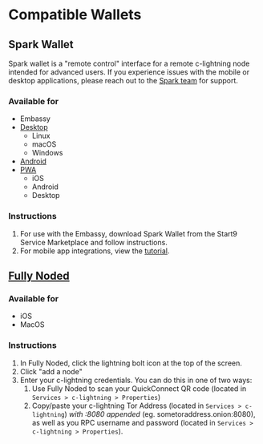# Compatible Wallets

## Spark Wallet
Spark wallet is a "remote control" interface for a remote c-lightning node intended for advanced users. If you experience issues with the mobile or desktop applications, please reach out to the [Spark team](https://github.com/shesek/spark-wallet/issues) for support. 
### Available for
- Embassy
- [Desktop](https://github.com/shesek/spark-wallet#desktop-apps)
    - Linux
    - macOS
    - Windows
- [Android](https://github.com/shesek/spark-wallet#mobile-app)
- [PWA](https://github.com/shesek/spark-wallet#progressive-web-app)
    - iOS
    - Android
    - Desktop

### Instructions
1. For use with the Embassy, download Spark Wallet from the Start9 Service Marketplace and follow instructions.
1. For mobile app integrations, view the [tutorial](/docs/integrations/spark.md).

## [Fully Noded](https://github.com/Fonta1n3/FullyNoded)

### Available for
- iOS
- MacOS

### Instructions
1. In Fully Noded, click the lightning bolt icon at the top of the screen.
1. Click "add a node"
1. Enter your c-lightning credentials. You can do this in one of two ways:
    1. Use Fully Noded to scan your QuickConnect QR code (located in `Services > c-lightning > Properties`)
    1. Copy/paste your c-lightning Tor Address (located in `Services > c-lightning`) _with :8080 appended_ (eg. sometoraddress.onion:8080), as well as you RPC username and password (located in `Services > c-lightning > Properties`).
